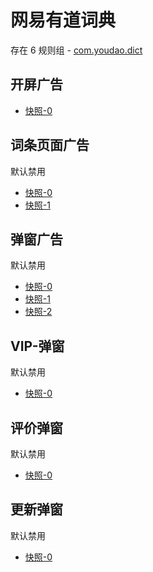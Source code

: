 # 网易有道词典

存在 6 规则组 - [com.youdao.dict](/src/apps/com.youdao.dict.ts)

## 开屏广告

- [快照-0](https://i.gkd.li/import/12668545)

## 词条页面广告

默认禁用

- [快照-0](https://i.gkd.li/import/12668574)
- [快照-1](https://i.gkd.li/import/12668583)

## 弹窗广告

默认禁用

- [快照-0](https://i.gkd.li/import/12893419)
- [快照-1](https://i.gkd.li/import/13263801)
- [快照-2](https://i.gkd.li/import/12893450)

## VIP-弹窗

默认禁用

- [快照-0](https://i.gkd.li/import/13263706)

## 评价弹窗

默认禁用

- [快照-0](https://i.gkd.li/import/13540941)

## 更新弹窗

默认禁用

- [快照-0](https://i.gkd.li/import/13627912)
